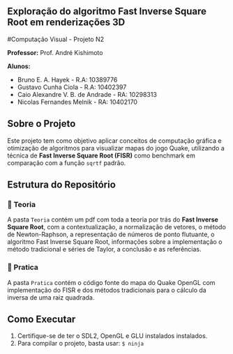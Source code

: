 ## Exploração do algoritmo Fast Inverse Square Root em renderizações 3D

#Computação Visual - Projeto N2

**Professor:** Prof. André Kishimoto

**Alunos:**  
- Bruno E. A. Hayek - R.A: 10389776  
- Gustavo Cunha Ciola - R.A: 10402397
- Caio Alexandre V. B. de Andrade - RA: 10298313  
- Nicolas Fernandes Melnik - RA: 10402170 

## Sobre o Projeto

Este projeto tem como objetivo aplicar conceitos de computação gráfica e otimização de algoritmos para visualizar mapas do jogo Quake, utilizando a técnica de **Fast Inverse Square Root (FISR)** como benchmark em comparação com a função `sqrtf` padrão.

## Estrutura do Repositório

### 📁 Teoria

A pasta `Teoria` contém um pdf com toda a teoria por trás do **Fast Inverse Square Root**, com a contextualização, a normalização de vetores, o método de Newton-Raphson, a representação de números de ponto flutuante, o algoritmo Fast Inverse Square Root, informações sobre a implementação o método tradicional e séries de Taylor, a conclusão e as referências.

### 📁 Pratica

A pasta `Pratica` contém o código fonte do mapa do Quake OpenGL com implementação do FISR e dos métodos tradicionais para o cálculo da inversa de uma raiz quadrada.

## Como Executar

1. Certifique-se de ter o SDL2, OpenGL e GLU instalados instalados.
2. Para compilar o projeto, basta usar:  `$ ninja`
